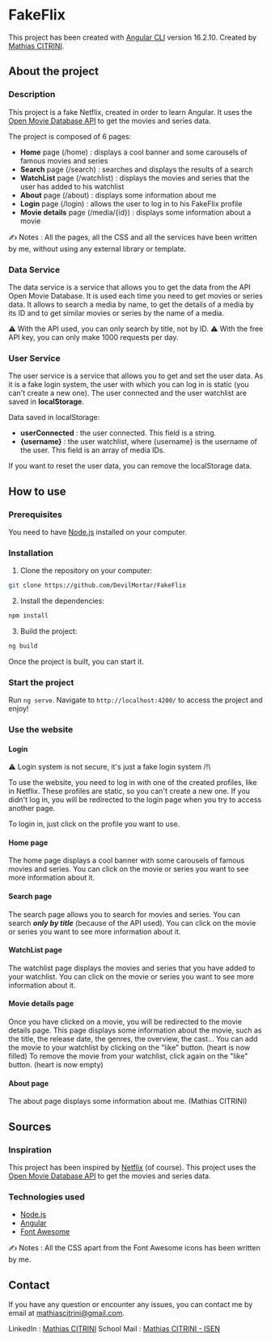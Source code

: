 # FakeFlix

This project has been created with [Angular CLI](https://github.com/angular/angular-cli) version 16.2.10.
Created by [Mathias CITRINI](https://www.linkedin.com/in/mathias-citrini/).

## About the project

### Description

This project is a fake Netflix, created in order to learn Angular. It uses the [Open Movie Database API](https://www.omdbapi.com/) to get the movies and series data.

The project is composed of 6 pages:
- **Home** page (/home) : displays a cool banner and some carousels of famous movies and series
- **Search** page (/search) : searches and displays the results of a search
- **WatchList** page (/watchlist) : displays the movies and series that the user has added to his watchlist
- **About** page (/about) : displays some information about me
- **Login** page (/login) : allows the user to log in to his FakeFlix profile
- **Movie details** page (/media/{id}) : displays some information about a movie

✍️ Notes : All the pages, all the CSS and all the services have been written by me, without using any external library or template.

### Data Service

The data service is a service that allows you to get the data from the API Open Movie Database.
It is used each time you need to get movies or series data.
It allows to search a media by name, to get the details of a media by its ID and to get similar movies or series by the name of a media.

⚠️ With the API used, you can only search by title, not by ID.
⚠️ With the free API key, you can only make 1000 requests per day.

### User Service

The user service is a service that allows you to get and set the user data.
As it is a fake login system, the user with which you can log in is static (you can't create a new one).
The user connected and the user watchlist are saved in **localStorage**.

Data saved in localStorage:
- **userConnected** : the user connected. This field is a string.
- **{username}** : the user watchlist, where {username} is the username of the user. This field is an array of media IDs.

If you want to reset the user data, you can remove the localStorage data.

## How to use

### Prerequisites

You need to have [Node.js](https://nodejs.org/en/) installed on your computer.

### Installation

1) Clone the repository on your computer:
```bash
git clone https://github.com/DevilMortar/FakeFlix
```
2) Install the dependencies:
```bash
npm install
```
3) Build the project:
```bash
ng build
```

Once the project is built, you can start it.

### Start the project

Run `ng serve`. Navigate to `http://localhost:4200/` to access the project and enjoy!

### Use the website

#### Login

⚠️ Login system is not secure, it's just a fake login system /!\

To use the website, you need to log in with one of the created profiles, like in Netflix.
These profiles are static, so you can't create a new one.
If you didn't log in, you will be redirected to the login page when you try to access another page.

To login in, just click on the profile you want to use.

#### Home page

The home page displays a cool banner with some carousels of famous movies and series.
You can click on the movie or series you want to see more information about it.

#### Search page

The search page allows you to search for movies and series.
You can search ***only by title*** (because of the API used).
You can click on the movie or series you want to see more information about it.

#### WatchList page

The watchlist page displays the movies and series that you have added to your watchlist.
You can click on the movie or series you want to see more information about it.

#### Movie details page

Once you have clicked on a movie, you will be redirected to the movie details page.
This page displays some information about the movie, such as the title, the release date, the genres, the overview, the cast...
You can add the movie to your watchlist by clicking on the "like" button. (heart is now filled)
To remove the movie from your watchlist, click again on the "like" button. (heart is now empty)

#### About page

The about page displays some information about me. (Mathias CITRINI)

## Sources

### Inspiration

This project has been inspired by [Netflix](https://www.netflix.com/) (of course).
This project uses the [Open Movie Database API](https://www.omdbapi.com/) to get the movies and series data.

### Technologies used

- [Node.js](https://nodejs.org/en/)
- [Angular](https://angular.io/)
- [Font Awesome](https://fontawesome.com/)

✍️ Notes : All the CSS apart from the Font Awesome icons has been written by me.

## Contact

If you have any question or encounter any issues, you can contact me by email at [mathiascitrini@gmail.com](mailto:mathiascitrini@gmail.com).

LinkedIn : [Mathias CITRINI](https://www.linkedin.com/in/mathias-citrini/)
School Mail : [Mathias CITRINI - ISEN](mailto:mathias.citrini@isen.yncrea.fr)
